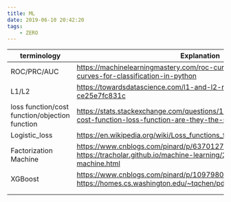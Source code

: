 ```yaml
---
title: ML
date: 2019-06-10 20:42:20
tags:
	- ZERO
---
```


| terminology                                    | Explanation                                                  |
| ---------------------------------------------- | ------------------------------------------------------------ |
| ROC/PRC/AUC                                    | https://machinelearningmastery.com/roc-curves-and-precision-recall-curves-for-classification-in-python |
| L1/L2                                          | https://towardsdatascience.com/l1-and-l2-regularization-methods-ce25e7fc831c |
| loss function/cost function/objection function | https://stats.stackexchange.com/questions/179026/objective-function-cost-function-loss-function-are-they-the-same-thing |
| Logistic_loss                                  | https://en.wikipedia.org/wiki/Loss_functions_for_classification#Logistic_loss |
| Factorization Machine                          | https://www.cnblogs.com/pinard/p/6370127.html<br />https://tracholar.github.io/machine-learning/2017/03/10/factorization-machine.html |
| XGBoost                                        | https://www.cnblogs.com/pinard/p/10979808.html<br />https://homes.cs.washington.edu/~tqchen/pdf/BoostedTree.pdf |
|                                                |                                                              |
|                                                |                                                              |

